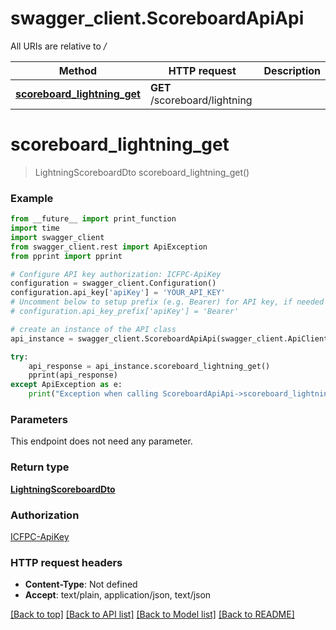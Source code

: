 # swagger_client.ScoreboardApiApi

All URIs are relative to */*

Method | HTTP request | Description
------------- | ------------- | -------------
[**scoreboard_lightning_get**](ScoreboardApiApi.md#scoreboard_lightning_get) | **GET** /scoreboard/lightning | 

# **scoreboard_lightning_get**
> LightningScoreboardDto scoreboard_lightning_get()



### Example
```python
from __future__ import print_function
import time
import swagger_client
from swagger_client.rest import ApiException
from pprint import pprint

# Configure API key authorization: ICFPC-ApiKey
configuration = swagger_client.Configuration()
configuration.api_key['apiKey'] = 'YOUR_API_KEY'
# Uncomment below to setup prefix (e.g. Bearer) for API key, if needed
# configuration.api_key_prefix['apiKey'] = 'Bearer'

# create an instance of the API class
api_instance = swagger_client.ScoreboardApiApi(swagger_client.ApiClient(configuration))

try:
    api_response = api_instance.scoreboard_lightning_get()
    pprint(api_response)
except ApiException as e:
    print("Exception when calling ScoreboardApiApi->scoreboard_lightning_get: %s\n" % e)
```

### Parameters
This endpoint does not need any parameter.

### Return type

[**LightningScoreboardDto**](LightningScoreboardDto.md)

### Authorization

[ICFPC-ApiKey](../README.md#ICFPC-ApiKey)

### HTTP request headers

 - **Content-Type**: Not defined
 - **Accept**: text/plain, application/json, text/json

[[Back to top]](#) [[Back to API list]](../README.md#documentation-for-api-endpoints) [[Back to Model list]](../README.md#documentation-for-models) [[Back to README]](../README.md)

